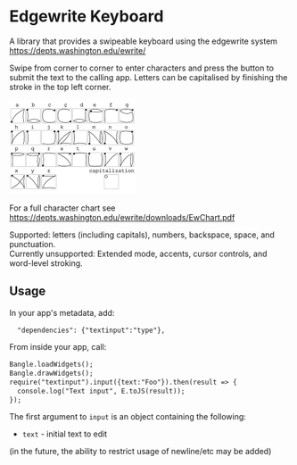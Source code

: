 # Edgewrite Keyboard

A library that provides a swipeable keyboard using the edgewrite system https://depts.washington.edu/ewrite/

Swipe from corner to corner to enter characters and press the button to submit the text to the calling app. Letters can be capitalised by finishing the stroke in the top left corner. 

![](letters.gif)

For a full character chart see https://depts.washington.edu/ewrite/downloads/EwChart.pdf

Supported: letters (including capitals), numbers, backspace, space, and punctuation.\
Currently unsupported: Extended mode, accents, cursor controls, and word-level stroking.

## Usage

In your app's metadata, add:

```
  "dependencies": {"textinput":"type"},
```

From inside your app, call:

```
Bangle.loadWidgets();
Bangle.drawWidgets();
require("textinput").input({text:"Foo"}).then(result => {
  console.log("Text input", E.toJS(result));
});
```

The first argument to `input` is an object containing the following:

* `text` - initial text to edit

(in the future, the ability to restrict usage of newline/etc may be added)


